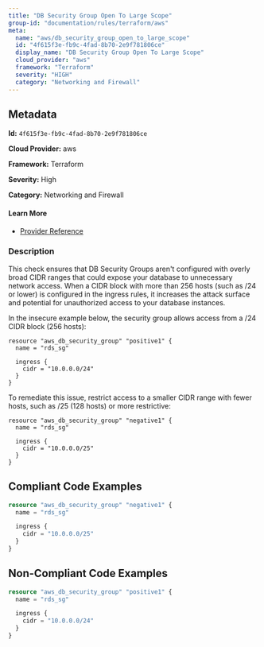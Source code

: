 ```yaml
---
title: "DB Security Group Open To Large Scope"
group-id: "documentation/rules/terraform/aws"
meta:
  name: "aws/db_security_group_open_to_large_scope"
  id: "4f615f3e-fb9c-4fad-8b70-2e9f781806ce"
  display_name: "DB Security Group Open To Large Scope"
  cloud_provider: "aws"
  framework: "Terraform"
  severity: "HIGH"
  category: "Networking and Firewall"
---
```

## Metadata

**Id:** `4f615f3e-fb9c-4fad-8b70-2e9f781806ce`

**Cloud Provider:** aws

**Framework:** Terraform

**Severity:** High

**Category:** Networking and Firewall

#### Learn More

 - [Provider Reference](https://registry.terraform.io/providers/hashicorp/aws/latest/docs/resources/db_security_group)

### Description

 This check ensures that DB Security Groups aren't configured with overly broad CIDR ranges that could expose your database to unnecessary network access. When a CIDR block with more than 256 hosts (such as /24 or lower) is configured in the ingress rules, it increases the attack surface and potential for unauthorized access to your database instances.

In the insecure example below, the security group allows access from a /24 CIDR block (256 hosts):
```
resource "aws_db_security_group" "positive1" {
  name = "rds_sg"

  ingress {
    cidr = "10.0.0.0/24"
  }
}
```

To remediate this issue, restrict access to a smaller CIDR range with fewer hosts, such as /25 (128 hosts) or more restrictive:
```
resource "aws_db_security_group" "negative1" {
  name = "rds_sg"

  ingress {
    cidr = "10.0.0.0/25"
  }
}
```


## Compliant Code Examples
```terraform
resource "aws_db_security_group" "negative1" {
  name = "rds_sg"

  ingress {
    cidr = "10.0.0.0/25"
  }
}
```
## Non-Compliant Code Examples
```terraform
resource "aws_db_security_group" "positive1" {
  name = "rds_sg"

  ingress {
    cidr = "10.0.0.0/24"
  }
}
```